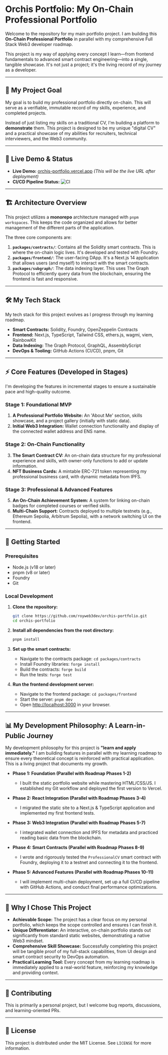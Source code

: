 # Orchis Portfolio: My On-Chain Professional Portfolio

Welcome to the repository for my main portfolio project. I am building this **On-Chain Professional Portfolio** in parallel with my comprehensive Full Stack Web3 developer roadmap.

This project is my way of applying every concept I learn—from frontend fundamentals to advanced smart contract engineering—into a single, tangible showcase. It's not just a project; it's the living record of my journey as a developer.

---

## 🎯 My Project Goal

My goal is to build my professional portfolio directly on-chain. This will serve as a verifiable, immutable record of my skills, experience, and completed projects.

Instead of just listing my skills on a traditional CV, I'm building a platform to **demonstrate** them. This project is designed to be my unique "digital CV" and a practical showcase of my abilities for recruiters, technical interviewers, and the Web3 community.

---

## 🚀 Live Demo & Status

*   **Live Demo:** [orchis-portfolio.vercel.app](https://orchis-project.vercel.app/) *(This will be the live URL after deployment)*
*   **CI/CD Pipeline Status:** ![CI]([https://github.com/royweb3dev/orchis-portfolio](https://github.com/roy-natsir/orchis-project)/actions/workflows/ci.yml/badge.svg)

---

## 🏗️ Architecture Overview

This project utilizes a **monorepo** architecture managed with `pnpm workspaces`. This keeps the code organized and allows for better management of the different parts of the application.

The three core components are:

1.  **`packages/contracts/`**: Contains all the Solidity smart contracts. This is where the on-chain logic lives. It's developed and tested with Foundry.
2.  **`packages/frontend/`**: The user-facing DApp. It's a Next.js 14 application that allows users (and myself) to interact with the smart contracts.
3.  **`packages/subgraph/`**: The data indexing layer. This uses The Graph Protocol to efficiently query data from the blockchain, ensuring the frontend is fast and responsive.

---

## 🛠️ My Tech Stack

My tech stack for this project evolves as I progress through my learning roadmap.

*   **Smart Contracts:** Solidity, Foundry, OpenZeppelin Contracts
*   **Frontend:** Next.js, TypeScript, Tailwind CSS, ethers.js, wagmi, viem, RainbowKit
*   **Data Indexing:** The Graph Protocol, GraphQL, AssemblyScript
*   **DevOps & Tooling:** GitHub Actions (CI/CD), pnpm, Git

---

## ⚡ Core Features (Developed in Stages)

I'm developing the features in incremental stages to ensure a sustainable pace and high-quality outcome.

### **Stage 1: Foundational MVP**
1.  **A Professional Portfolio Website:** An 'About Me' section, skills showcase, and a project gallery (initially with static data).
2.  **Initial Web3 Integration:** Wallet connection functionality and display of the connected wallet address and ENS name.

### **Stage 2: On-Chain Functionality**
3.  **The Smart Contract CV:** An on-chain data structure for my professional experience and skills, with owner-only functions to add or update information.
4.  **NFT Business Cards:** A mintable ERC-721 token representing my professional business card, with dynamic metadata from IPFS.

### **Stage 3: Professional & Advanced Features**
5.  **An On-Chain Achievement System:** A system for linking on-chain badges for completed courses or verified skills.
6.  **Multi-Chain Support:** Contracts deployed to multiple testnets (e.g., Ethereum Sepolia, Arbitrum Sepolia), with a network switching UI on the frontend.

---

## 🚀 Getting Started

### Prerequisites

*   Node.js (v18 or later)
*   pnpm (v8 or later)
*   Foundry
*   Git

### Local Development

1.  **Clone the repository:**
    ```bash
    git clone https://github.com/royweb3dev/orchis-portfolio.git
    cd orchis-portfolio
    ```

2.  **Install all dependencies from the root directory:**
    ```bash
    pnpm install
    ```

3.  **Set up the smart contracts:**
    *   Navigate to the contracts package: `cd packages/contracts`
    *   Install Foundry libraries: `forge install`
    *   Build the contracts: `forge build`
    *   Run the tests: `forge test`

4.  **Run the frontend development server:**
    *   Navigate to the frontend package: `cd packages/frontend`
    *   Start the server: `pnpm dev`
    *   Open [http://localhost:3000](http://localhost:3000) in your browser.

---

## 📊 My Development Philosophy: A Learn-in-Public Journey

My development philosophy for this project is **"learn and apply immediately."** I am building features in parallel with my learning roadmap to ensure every theoretical concept is reinforced with practical application. This is a living project that documents my growth.

*   **Phase 1: Foundation (Parallel with Roadmap Phases 1-2)**
    *   I built the static portfolio website while mastering HTML/CSS/JS. I established my Git workflow and deployed the first version to Vercel.

*   **Phase 2: React Integration (Parallel with Roadmap Phases 3-4)**
    *   I migrated the static site to a Next.js & TypeScript application and implemented my first frontend tests.

*   **Phase 3: Web3 Integration (Parallel with Roadmap Phases 5-7)**
    *   I integrated wallet connection and IPFS for metadata and practiced reading basic data from the blockchain.

*   **Phase 4: Smart Contracts (Parallel with Roadmap Phases 8-9)**
    *   I wrote and rigorously tested the `ProfessionalCV` smart contract with Foundry, deploying it to a testnet and connecting it to the frontend.

*   **Phase 5: Advanced Features (Parallel with Roadmap Phases 10-11)**
    *   I will implement multi-chain deployment, set up a full CI/CD pipeline with GitHub Actions, and conduct final performance optimizations.

---

## 🎯 Why I Chose This Project

*   **Achievable Scope:** The project has a clear focus on my personal portfolio, which keeps the scope controlled and ensures I can finish it.
*   **Unique Differentiator:** An interactive, on-chain portfolio stands out significantly from standard static websites, demonstrating a native Web3 mindset.
*   **Comprehensive Skill Showcase:** Successfully completing this project will be tangible proof of my full-stack capabilities, from UI design and smart contract security to DevOps automation.
*   **Practical Learning Tool:** Every concept from my learning roadmap is immediately applied to a real-world feature, reinforcing my knowledge and providing context.

---

## 🤝 Contributing

This is primarily a personal project, but I welcome bug reports, discussions, and learning-oriented PRs.

---

## 📄 License

This project is distributed under the MIT License. See `LICENSE` for more information.
